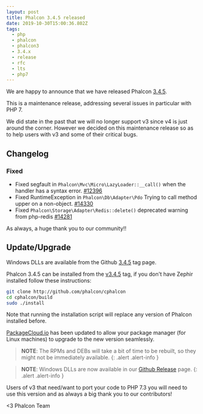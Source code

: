 ```yaml
---
layout: post
title: Phalcon 3.4.5 released
date: 2019-10-30T15:00:36.802Z
tags:
  - php
  - phalcon
  - phalcon3
  - 3.4.x
  - release
  - rfc
  - lts
  - php7
---
```

We are happy to announce that we have released Phalcon [3.4.5](https://github.com/phalcon/cphalcon/releases/tag/v3.4.5). 

This is a maintenance release, addressing several issues in particular with PHP 7.

<!--more-->
We did state in the past that we will no longer support v3 since v4 is just around the corner. However we decided on this maintenance release so as to help users with v3 and some of their critical bugs.

## Changelog

### Fixed
- Fixed segfault in `Phalcon\Mvc\Micro\LazyLoader::__call()` when the handler has a syntax error. [#12396](https://github.com/phalcon/cphalcon/issues/12396)
- Fixed RuntimeException in `Phalcon\Db\Adapter\Pdo` Trying to call method upper on a non-object. [#14330](https://github.com/phalcon/cphalcon/issues/14330)
- Fixed `Phalcon\Storage\Adapter\Redis::delete()` deprecated warning from php-redis [#14281](https://github.com/phalcon/cphalcon/issues/14281)

As always, a huge thank you to our community!!

## Update/Upgrade
Windows DLLs are available from the Github [3.4.5](https://github.com/phalcon/cphalcon/releases/tag/v3.4.5) tag page. 

Phalcon 3.4.5 can be installed from the [v3.4.5](https://github.com/phalcon/cphalcon/tree/v3.4.5) tag, if you don't have Zephir installed follow these instructions:

```sh
git clone http://github.com/phalcon/cphalcon
cd cphalcon/build
sudo ./install
```

Note that running the installation script will replace any version of Phalcon installed before.

[PackageCloud.io](https://packagecloud.io/phalcon/stable) has been updated to allow your package manager (for Linux machines) to upgrade to the new version seamlessly.

> **NOTE**: The RPMs and DEBs will take a bit of time to be rebuilt, so they might not be immediately available.
{: .alert .alert-info }

> **NOTE**: Windows DLLs are now available in our <a href="https://github.com/phalcon/cphalcon/releases/tag/v3.4.5">Github Release</a> page.
{: .alert .alert-info }

Users of v3 that need/want to port your code to PHP 7.3 you will need to use this version and as always a big thank you to our contributors!


<3 Phalcon Team
